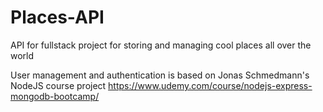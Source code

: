 # Places-API
API for fullstack project for storing and managing cool places all over the world

User management and authentication is based on Jonas Schmedmann's NodeJS course project https://www.udemy.com/course/nodejs-express-mongodb-bootcamp/
